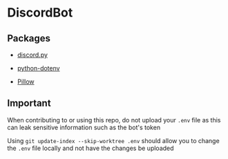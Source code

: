# DiscordBot

## Packages

- [discord.py](https://discordpy.readthedocs.io/en/latest/index.html)

- [python-dotenv](https://github.com/theskumar/python-dotenv)

- [Pillow](https://pillow.readthedocs.io/en/stable/)

## Important

When contributing to or using this repo, do not upload your ```.env``` file as this can leak sensitive information such as the bot's token

Using ```git update-index --skip-worktree .env``` should allow you to change the ```.env``` file locally and not have the changes be uploaded
